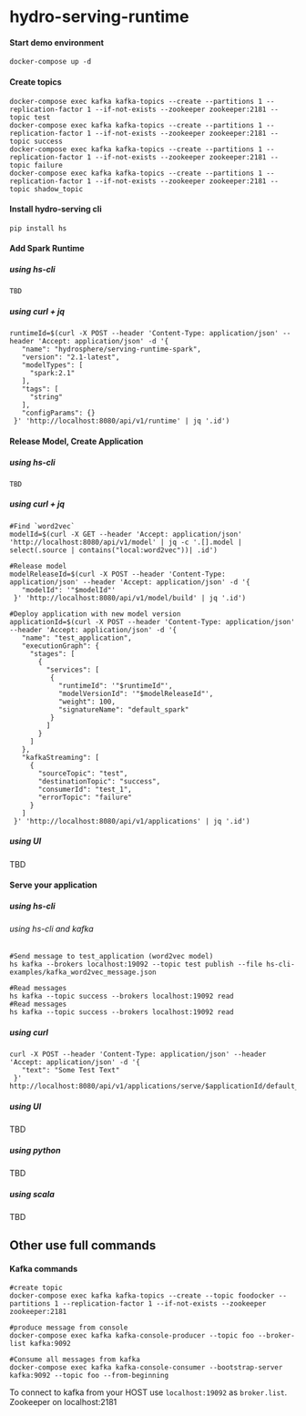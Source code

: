 # hydro-serving-runtime

#### Start demo environment
```
docker-compose up -d
```
#### Create topics
```
docker-compose exec kafka kafka-topics --create --partitions 1 --replication-factor 1 --if-not-exists --zookeeper zookeeper:2181 --topic test
docker-compose exec kafka kafka-topics --create --partitions 1 --replication-factor 1 --if-not-exists --zookeeper zookeeper:2181 --topic success
docker-compose exec kafka kafka-topics --create --partitions 1 --replication-factor 1 --if-not-exists --zookeeper zookeeper:2181 --topic failure
docker-compose exec kafka kafka-topics --create --partitions 1 --replication-factor 1 --if-not-exists --zookeeper zookeeper:2181 --topic shadow_topic
```

#### Install hydro-serving cli
```
pip install hs
```

#### Add Spark Runtime
##### using hs-cli 
```
TBD

```

##### using curl + jq
```
runtimeId=$(curl -X POST --header 'Content-Type: application/json' --header 'Accept: application/json' -d '{  
   "name": "hydrosphere/serving-runtime-spark",  
   "version": "2.1-latest",  
   "modelTypes": [  
     "spark:2.1" 
   ], 
   "tags": [ 
     "string"  
   ], 
   "configParams": {}  
 }' 'http://localhost:8080/api/v1/runtime' | jq '.id')

```

#### Release Model, Create Application
##### using hs-cli 
```
TBD

```

##### using curl + jq
```
#Find `word2vec`
modelId=$(curl -X GET --header 'Accept: application/json' 'http://localhost:8080/api/v1/model' | jq -c '.[].model | select(.source | contains("local:word2vec"))| .id')

#Release model
modelReleaseId=$(curl -X POST --header 'Content-Type: application/json' --header 'Accept: application/json' -d '{ 
   "modelId": '"$modelId"' 
 }' 'http://localhost:8080/api/v1/model/build' | jq '.id')
 
#Deploy application with new model version
applicationId=$(curl -X POST --header 'Content-Type: application/json' --header 'Accept: application/json' -d '{ 
   "name": "test_application", 
   "executionGraph": { 
     "stages": [ 
       { 
         "services": [
          {
            "runtimeId": '"$runtimeId"',
            "modelVersionId": '"$modelReleaseId"',
            "weight": 100,
            "signatureName": "default_spark"
          }
         ]  
       }
     ]  
   },  
   "kafkaStreaming": [  
     {  
       "sourceTopic": "test",  
       "destinationTopic": "success",  
       "consumerId": "test_1",  
       "errorTopic": "failure"  
     }  
   ]  
 }' 'http://localhost:8080/api/v1/applications' | jq '.id')
```

##### using UI
TBD

#### Serve your application
##### using hs-cli 

###### using hs-cli and kafka

```
#Send message to test_application (word2vec model) 
hs kafka --brokers localhost:19092 --topic test publish --file hs-cli-examples/kafka_word2vec_message.json

#Read messages
hs kafka --topic success --brokers localhost:19092 read
#Read messages
hs kafka --topic success --brokers localhost:19092 read
```



##### using curl
```
curl -X POST --header 'Content-Type: application/json' --header 'Accept: application/json' -d '{ 
   "text": "Some Test Text" 
 }' http://localhost:8080/api/v1/applications/serve/$applicationId/default_spark 
```
##### using UI
TBD

##### using python
TBD

##### using scala
TBD

## Other use full commands
#### Kafka commands
```
#create topic
docker-compose exec kafka kafka-topics --create --topic foodocker --partitions 1 --replication-factor 1 --if-not-exists --zookeeper zookeeper:2181

#produce message from console
docker-compose exec kafka kafka-console-producer --topic foo --broker-list kafka:9092

#Consume all messages from kafka
docker-compose exec kafka kafka-console-consumer --bootstrap-server kafka:9092 --topic foo --from-beginning
```

To connect to kafka from your HOST use `localhost:19092` as `broker.list`. Zookeeper on localhost:2181